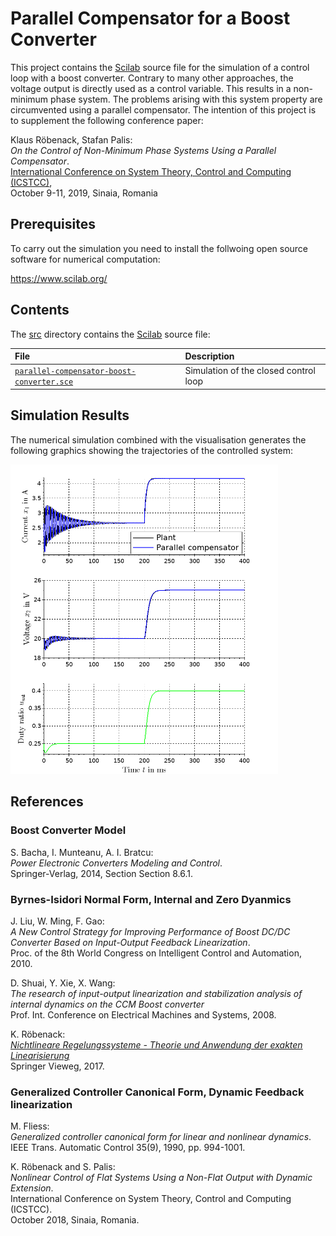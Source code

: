 # Parallel Compensator for a Boost Converter

This project contains the [Scilab](https://www.scilab.org/) source file for the simulation of a control loop with a boost converter. Contrary to many other approaches, the voltage output is directly used as a control variable. This results in a non-minimum phase system. The problems arising with this system property are circumvented using a parallel compensator. The intention of this project is to supplement the following conference paper:

Klaus Röbenack, Stafan Palis:  
*On the Control of Non-Minimum Phase Systems Using a Parallel Compensator*.  
[International Conference on System Theory, Control and Computing (ICSTCC)](http://icstcc2019.cs.upt.ro/),   
October 9-11, 2019, Sinaia, Romania

## Prerequisites

To carry out the simulation you need to install the follwoing open source software for numerical computation:

https://www.scilab.org/

## Contents

The [src](src) directory contains the [Scilab](https://www.scilab.org/) source file:

File | Description
:--- | :---
[`parallel-compensator-boost-converter.sce`](src/parallel-compensator-boost-converter.sce) | Simulation of the closed control loop

## Simulation Results

The numerical simulation combined with the visualisation generates the following graphics showing the trajectories of the controlled system:

<img src="src/parallel-compensator-boost-converter.png" alt="Simulation Results" width="85%"> 

## References

### Boost Converter Model 

S. Bacha, I. Munteanu, A. I. Bratcu:  
*Power Electronic Converters Modeling and Control*.  
Springer-Verlag, 2014, Section Section 8.6.1.

### Byrnes-Isidori Normal Form, Internal and Zero Dyanmics

J. Liu, W. Ming, F. Gao:  
*A New Control Strategy for Improving Performance of Boost DC/DC Converter Based on Input-Output Feedback Linearization*.  
Proc. of the 8th World Congress on Intelligent Control and Automation, 2010.

D. Shuai, Y. Xie, X. Wang:  
*The research of input-output linearization and stabilization analysis of internal dynamics on the CCM Boost converter*  
Prof. Int. Conference on Electrical Machines and Systems, 2008.

K. Röbenack:  
[*Nichtlineare Regelungssysteme - Theorie und Anwendung der exakten Linearisierung*](https://www.springer.com/de/book/9783662440902)  
Springer Vieweg, 2017.

### Generalized Controller Canonical Form, Dynamic Feedback linearization

M. Fliess:  
*Generalized controller canonical form for linear and nonlinear dynamics*.  
IEEE Trans. Automatic Control 35(9), 1990, pp. 994-1001.

K. Röbenack and S. Palis:  
*Nonlinear Control of Flat Systems Using a Non-Flat Output with Dynamic Extension*.  
International Conference on System Theory, Control and Computing (ICSTCC).  
October 2018, Sinaia, Romania.
